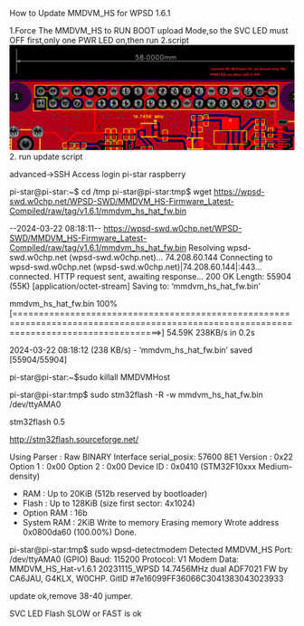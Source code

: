 How to Update MMDVM_HS for WPSD 1.6.1

1.Force The MMDVM_HS to RUN BOOT upload Mode,so the SVC LED must OFF first,only one PWR LED on,then run 2.script
<img src="/assets/images/SVC_OFF.png">
2. run update script

advanced->SSH Access
login pi-star raspberry


pi-star@pi-star:~$ cd /tmp
pi-star@pi-star:tmp$ wget https://wpsd-swd.w0chp.net/WPSD-SWD/MMDVM_HS-Firmware_Latest-Compiled/raw/tag/v1.6.1/mmdvm_hs_hat_fw.bin

--2024-03-22 08:18:11--  https://wpsd-swd.w0chp.net/WPSD-SWD/MMDVM_HS-Firmware_Latest-Compiled/raw/tag/v1.6.1/mmdvm_hs_hat_fw.bin
Resolving wpsd-swd.w0chp.net (wpsd-swd.w0chp.net)... 74.208.60.144
Connecting to wpsd-swd.w0chp.net (wpsd-swd.w0chp.net)|74.208.60.144|:443... connected.
HTTP request sent, awaiting response... 200 OK
Length: 55904 (55K) [application/octet-stream]
Saving to: ‘mmdvm_hs_hat_fw.bin’

mmdvm_hs_hat_fw.bin                                    100%[========================================================================================================================================>]  54.59K   238KB/s    in 0.2s

2024-03-22 08:18:12 (238 KB/s) - ‘mmdvm_hs_hat_fw.bin’ saved [55904/55904]

pi-star@pi-star:~$sudo killall MMDVMHost

pi-star@pi-star:tmp$ sudo stm32flash -R -w mmdvm_hs_hat_fw.bin /dev/ttyAMA0


stm32flash 0.5

http://stm32flash.sourceforge.net/

Using Parser : Raw BINARY
Interface serial_posix: 57600 8E1
Version      : 0x22
Option 1     : 0x00
Option 2     : 0x00
Device ID    : 0x0410 (STM32F10xxx Medium-density)
- RAM        : Up to 20KiB  (512b reserved by bootloader)
- Flash      : Up to 128KiB (size first sector: 4x1024)
- Option RAM : 16b
- System RAM : 2KiB
Write to memory
Erasing memory
Wrote address 0x0800da60 (100.00%) Done.

pi-star@pi-star:tmp$ sudo wpsd-detectmodem
Detected MMDVM_HS Port: /dev/ttyAMA0 (GPIO) Baud: 115200 Protocol: V1
         Modem Data: MMDVM_HS_Hat-v1.6.1 20231115_WPSD 14.7456MHz dual ADF7021 FW by CA6JAU, G4KLX, W0CHP. GitID #7e16099FF36066C3041383043023933


update ok,remove 38-40 jumper.

SVC LED Flash SLOW or FAST is ok
 
